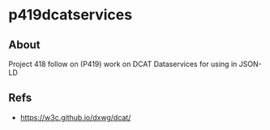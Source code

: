 # p419dcatservices

## About
Project 418 follow on (P419) work on DCAT Dataservices for using in JSON-LD

## Refs

* https://w3c.github.io/dxwg/dcat/
